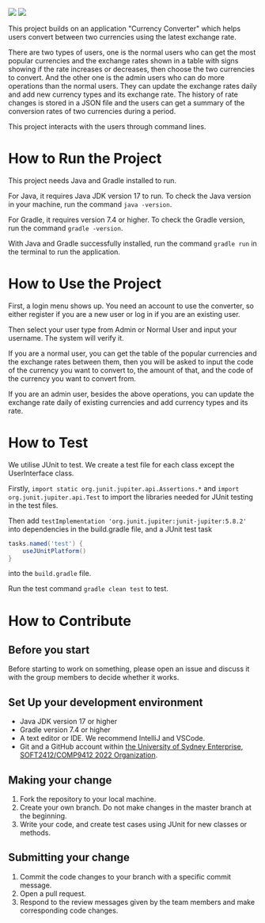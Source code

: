 ![](https://img.shields.io/badge/Java-17-blue)
![](https://img.shields.io/badge/Gradle-7.4%2B-blue)

This project builds on an application "Currency Converter" which helps users convert between two currencies using the latest exchange rate. 

There are two types of users, one is the normal users who can get the most popular currencies and the exchange rates shown in a table with signs showing if the rate increases or decreases, then choose the two currencies to convert. 
And the other one is the admin users who can do more operations than the normal users. They can update the exchange rates daily and add new currency types and its exchange rate. 
The history of rate changes is stored in a JSON file and the users can get a summary of the conversion rates of two currencies during a period. 

This project interacts with the users through command lines.

# How to Run the Project

This project needs Java and Gradle installed to run. 

For Java, it requires Java JDK version 17 to run. To check the Java version in your machine, run the command `java -version`. 

For Gradle, it requires version 7.4 or higher. To check the Gradle version, run the command `gradle -version`. 

With Java and Gradle successfully installed, run the command `gradle run` in the terminal to run the application.

# How to Use the Project

First, a login menu shows up. You need an account to use the converter, so either register if you are a new user or log in if you are an existing user. 

Then select your user type from Admin or Normal User and input your username. The system will verify it. 

If you are a normal user, you can get the table of the popular currencies and the exchange rates between them, then you will be asked to input the code of the currency you want to convert to, the amount of that, and the code of the currency you want to convert from. 

If you are an admin user, besides the above operations, you can update the exchange rate daily of existing currencies and add currency types and its rate.

# How to Test

We utilise JUnit to test. We create a test file for each class except the UserInterface class. 

Firstly, `import static org.junit.jupiter.api.Assertions.*`
and `import org.junit.jupiter.api.Test`
to import the libraries needed for JUnit testing in the test files. 

Then add 
`testImplementation 'org.junit.jupiter:junit-jupiter:5.8.2'` into dependencies in the build.gradle file, and a JUnit test task 

```groovy
tasks.named('test') {
    useJUnitPlatform()
}
```

into the `build.gradle` file. 

Run the test command `gradle clean test` to test. 

# How to Contribute

## Before you start

Before starting to work on something, please open an issue and discuss it with the group members to decide whether it works.  

## Set Up your development environment

* Java JDK version 17 or higher
* Gradle version 7.4 or higher
* A text editor or IDE. We recommend IntelliJ and VSCode. 
* Git and a GitHub account within [the University of Sydney Enterprise](https://github.sydney.edu.au/), [SOFT2412/COMP9412 2022 Organization](https://github.sydney.edu.au/SOT2412-COMP9412-2022S2).

## Making your change

1. Fork the repository to your local machine.
2. Create your own branch. Do not make changes in the master branch at the beginning.
3. Write your code, and create test cases using JUnit for new classes or methods.

## Submitting your change

1. Commit the code changes to your branch with a specific commit message.
2. Open a pull request.
3. Respond to the review messages given by the team members and make corresponding code changes.
